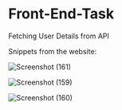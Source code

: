 # Front-End-Task

Fetching User Details from API 

Snippets from the website:

![Screenshot (161)](https://user-images.githubusercontent.com/72298689/180602928-311736c9-96e8-449a-a374-5ad6f28a7931.png)

![Screenshot (159)](https://user-images.githubusercontent.com/72298689/180602918-e02d43f7-3a53-4f5b-bed2-6ae762a276ac.png)

![Screenshot (160)](https://user-images.githubusercontent.com/72298689/180602923-4e7015af-afb6-488f-8af4-a898e69811c0.png)


